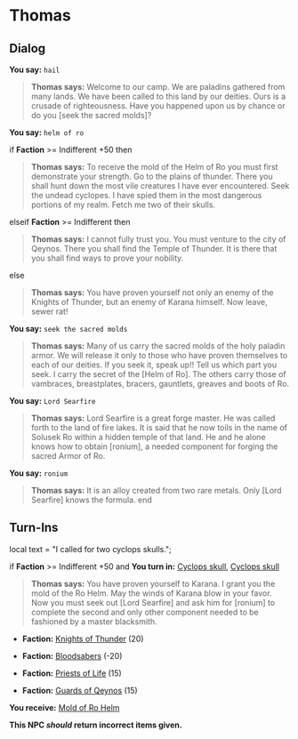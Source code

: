 # Thomas
## Dialog

**You say:** `hail`



>**Thomas says:** Welcome to our camp.  We are paladins gathered from many lands. We have been called to this land by our deities.  Ours is a crusade of righteousness.  Have you happened upon us by chance or do you [seek the sacred molds]?

**You say:** `helm of ro`



if **Faction** >= Indifferent +50 then



>**Thomas says:** To receive the mold of the Helm of Ro you must first demonstrate your strength.  Go to the plains of thunder.  There you shall hunt down the most vile creatures I have ever encountered.  Seek the undead cyclopes.  I have spied them in the most dangerous portions of my realm. Fetch me two of their skulls.


elseif **Faction** >= Indifferent then



>**Thomas says:** I cannot fully trust you.  You must venture to the city of Qeynos.  There you shall find the Temple of Thunder.  It is there that you shall find ways to prove your nobility.




else



>**Thomas says:** You have proven yourself not only an enemy of the Knights of Thunder, but an enemy of Karana himself. Now leave, sewer rat!



**You say:** `seek the sacred molds`



>**Thomas says:** Many of us carry the sacred molds of the holy paladin armor.  We will release it only to those who have proven themselves to each of our deities.  If you seek it, speak up!! Tell us which part you seek.  I carry the secret of the [Helm of Ro].  The others carry those of vambraces, breastplates, bracers, gauntlets, greaves and boots of Ro.

**You say:** `Lord Searfire`



>**Thomas says:** Lord Searfire is a great forge master.  He was called forth to the land of fire lakes.  It is said that he now toils in the name of Solusek Ro within a hidden temple of that land.  He and he alone knows how to obtain [ronium], a needed component for forging the sacred Armor of Ro.

**You say:** `ronium`



>**Thomas says:** It is an alloy created from two rare metals.  Only [Lord Searfire] knows the formula.
end

## Turn-Ins



local text = "I called for two cyclops skulls.";


if **Faction** >= Indifferent +50 and  **You turn in:** [Cyclops skull](/item/12308), [Cyclops skull](/item/12308)


>**Thomas says:** You have proven yourself to Karana.  I grant you the mold of the Ro Helm.  May the winds of Karana blow in your favor.  Now you must seek out [Lord Searfire] and  ask him for [ronium] to complete the second and only other component needed to be fashioned by a master blacksmith.


* __Faction:__ [Knights of Thunder](/faction/280) (20)


* __Faction:__ [Bloodsabers](/faction/221) (-20)


* __Faction:__ [Priests of Life](/faction/341) (15)


* __Faction:__ [Guards of Qeynos](/faction/262) (15)


 **You receive:**  [Mold of Ro Helm](/item/12298) 

**This NPC *should* return incorrect items given.**







